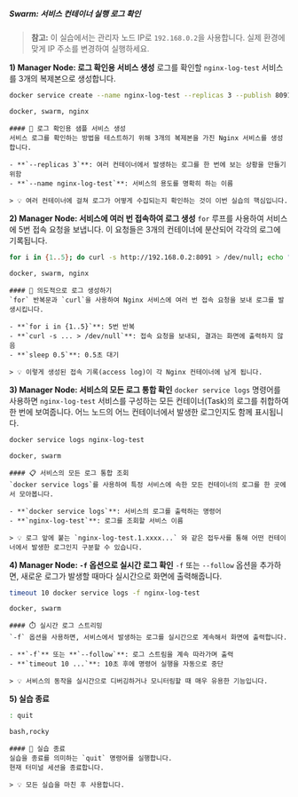 ##### Swarm: 서비스 컨테이너 실행 로그 확인 #####

> **참고:** 이 실습에서는 관리자 노드 IP로 `192.168.0.2`을 사용합니다. 실제 환경에 맞게 IP 주소를 변경하여 실행하세요.

**1) Manager Node: 로그 확인용 서비스 생성**
로그를 확인할 `nginx-log-test` 서비스를 3개의 복제본으로 생성합니다.

```bash
docker service create --name nginx-log-test --replicas 3 --publish 8091:80 nginx
```

```tech
docker, swarm, nginx
```

```desc
#### 🚀 로그 확인용 샘플 서비스 생성
서비스 로그를 확인하는 방법을 테스트하기 위해 3개의 복제본을 가진 Nginx 서비스를 생성합니다.

- **`--replicas 3`**: 여러 컨테이너에서 발생하는 로그를 한 번에 보는 상황을 만들기 위함
- **`--name nginx-log-test`**: 서비스의 용도를 명확히 하는 이름

> 💡 여러 컨테이너에 걸쳐 로그가 어떻게 수집되는지 확인하는 것이 이번 실습의 핵심입니다.
```

**2) Manager Node: 서비스에 여러 번 접속하여 로그 생성**
`for` 루프를 사용하여 서비스에 5번 접속 요청을 보냅니다. 이 요청들은 3개의 컨테이너에 분산되어 각각의 로그에 기록됩니다.

```bash
for i in {1..5}; do curl -s http://192.168.0.2:8091 > /dev/null; echo "Request $i sent"; sleep 0.5; done
```

```tech
docker, swarm, nginx
```

```desc
#### 🎯 의도적으로 로그 생성하기
`for` 반복문과 `curl`을 사용하여 Nginx 서비스에 여러 번 접속 요청을 보내 로그를 발생시킵니다.

- **`for i in {1..5}`**: 5번 반복
- **`curl -s ... > /dev/null`**: 접속 요청을 보내되, 결과는 화면에 출력하지 않음
- **`sleep 0.5`**: 0.5초 대기

> 💡 이렇게 생성된 접속 기록(access log)이 각 Nginx 컨테이너에 남게 됩니다.
```

**3) Manager Node: 서비스의 모든 로그 통합 확인**
`docker service logs` 명령어를 사용하면 `nginx-log-test` 서비스를 구성하는 모든 컨테이너(Task)의 로그를 취합하여 한 번에 보여줍니다. 어느 노드의 어느 컨테이너에서 발생한 로그인지도 함께 표시됩니다.

```bash
docker service logs nginx-log-test
```

```tech
docker, swarm
```

```desc
#### 📋 서비스의 모든 로그 통합 조회
`docker service logs`를 사용하여 특정 서비스에 속한 모든 컨테이너의 로그를 한 곳에서 모아봅니다.

- **`docker service logs`**: 서비스의 로그를 출력하는 명령어
- **`nginx-log-test`**: 로그를 조회할 서비스 이름

> 💡 로그 앞에 붙는 `nginx-log-test.1.xxxx...` 와 같은 접두사를 통해 어떤 컨테이너에서 발생한 로그인지 구분할 수 있습니다.
```

**4) Manager Node: `-f` 옵션으로 실시간 로그 확인**
`-f` 또는 `--follow` 옵션을 추가하면, 새로운 로그가 발생할 때마다 실시간으로 화면에 출력해줍니다.

```bash
timeout 10 docker service logs -f nginx-log-test
```

```tech
docker, swarm
```

```desc
#### ⏱️ 실시간 로그 스트리밍
`-f` 옵션을 사용하면, 서비스에서 발생하는 로그를 실시간으로 계속해서 화면에 출력합니다.

- **`-f`** 또는 **`--follow`**: 로그 스트림을 계속 따라가며 출력
- **`timeout 10 ...`**: 10초 후에 명령어 실행을 자동으로 중단

> 💡 서비스의 동작을 실시간으로 디버깅하거나 모니터링할 때 매우 유용한 기능입니다.
```

**5) 실습 종료**

```bash
: quit
```

```tech
bash,rocky
```

```desc
#### 👋 실습 종료
실습을 종료를 의미하는 `quit` 명령어를 실행합니다.
현재 터미널 세션을 종료합니다.

> 💡 모든 실습을 마친 후 사용합니다.
```